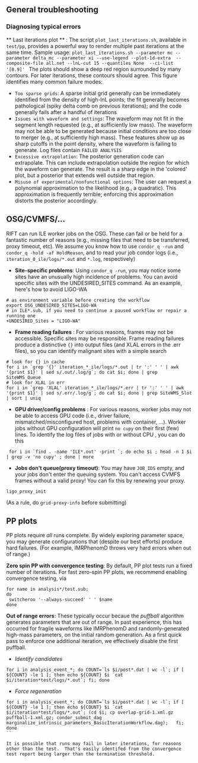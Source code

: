 

## General troubleshooting


### Diagnosing typical errors

** Last iterations plot ** : The script ``plot_last_iterations.sh``, available in ``test/pp``, provides a powerful way to render multiple past iterations at the same time.  Sample usage:
``
plot_last_iterations.sh --parameter mc --parameter delta_mc --parameter xi --use-legend --plot-1d-extra  --composite-file all.net --lnL-cut 15 --quantiles None  --ci-list  '[0.9]' 
``
The plots should show a deep red region surrounded by many contours.  For later iterations, these contours should agree.  This figure identifies many common failure modes:
  * ``Too sparse grids``: A sparse initial grid generally can be immediately identified from the density of high-lnL points; the fit generally becomes pathological (spiky delta comb on previous iterations); and the code generally fails after a handful of iterations
  * ``Issues with waveform and settings``: The waveform may not fit in the segment length requested (e.g., at sufficiently low mass).  The waveform may not be able to be generated because initial conditions are too close to merger (e.g., at sufficiently high mass).  These features show up as sharp cutoffs in the point density, where the waveform is failing to generate.  Log files contain ``FAILED ANALYSIS``
  * ``Excessive extrapolation``: The posterior generation code can extrapolate. This can include extrapolation outside the region for which the waveform can generate.  The result is a sharp edge in the 'colored' plot, but a posterior that extends well outside that region.
  * ``Misuse of experimental/nonfunctional options``: The user can request a polynomial approximation to the likelihood (e.g., a quadratic).  This approximation is frequently terrible; enforcing this approximation distorts the posterior accordingly.

## OSG/CVMFS/...

RIFT can run ILE worker jobs on the OSG.  These can fail or be held for a fantastic number of reasons (e.g., missing files that need to be transferred, proxy timeout, etc).  We assume you know how to use ``condor_q -run`` and ``condor_q -hold -af HoldReason``, and to read your job condor logs (i.e., ``iteration_0_ile/logs/*.out`` and ``*.log``, respectively)


* **Site-specific problems**: Using ``condor_q -run``, you may notice some sites have an unusually high incidence of problems.  You can avoid specific sites with the UNDESIRED_SITES command.  As an example, here's how to avoid LIGO-WA
```
# as environment variable before creating the workflow
export OSG_UNDESIRED_SITES=LIGO-WA
# in ILE*.sub, if you need to continue a paused workflow or repair a running one
+UNDESIRED_Sites = "LIGO-WA"
```

* **Frame reading failures** : For various reasons, frames may not be accessible. Specific sites may be responsible.  Frame reading failures produce a distinctive ``{}`` into output files (and XLAL errors in the .err files), so you can identify malignant sites with a simple search
```
# look for {} in cache
for i in `grep '{}' iteration_*_ile/logs/*.out | tr ':' ' ' | awk '{print $1}' | sed s/.out/.log/g`; do cat $i; done | grep SiteWMS_Queue
# look for XLAL in err
for i in `grep 'XLAL' iteration_*_ile/logs/*.err | tr ':' ' ' | awk '{print $1}' | sed s/.err/.log/g`; do cat $i; done | grep SiteWMS_Slot | sort | uniq
```

* **GPU driver/config problems** : For various reasons, worker jobs may not be able to access GPU code (i.e., driver failure, mismatched/misconfigured host, problems with container, ...).  Worker jobs without GPU configuration will print ``no cupy`` on their first (few) lines.  To identify the log files of jobs with or without CPU , you can do this

```
 for i in `find . -name 'ILE*.out' -print `; do echo $i ; head -n 1 $i | grep -v 'no cupy' ; done | more
```


* **Jobs don't queue(proxy timeout)**:  You may have ``JOB_IDS`` empty, and your jobs don't enter the queuing system.  You can't access CVMFS frames without a valid proxy!  You can fix this by renewing your proxy.  
```
ligo_proxy_init
```
(As a rule, do ``grid-proxy-info`` before submitting)


## PP plots

PP plots require *all* runs complete.  By widely exploring parameter space, you may generate configurations that (despite our best efforts) produce hard failures.  (For example, IMRPhenomD throws very hard errors when out of range.)  

**Zero spin PP with convergence testing**: By default, PP plot tests run a fixed number of iterations. For fast zero-spin PP plots, we recommend enabling convergence testing, via

```
for name in analysis*/test.sub;
do
 switcheroo '--always-succeed' ' ' $name
done
```

**Out of range errors**: These typically occur becaue the *puffball* algorithm generates parameters that are out of range.  In past experience, this has occurred for fragile waveforms like IMRPhenomD and randomly-generated high-mass parameters, on the initial random generation.  As a first quick pass to enforce one additional iteration, we effectively disable the first puffball.

  * *Identify candidates*
```
for i in analysis_event_*; do COUNT=`ls $i/post*.dat | wc -l`; if [ ${COUNT} -le 1 ]; then echo ${COUNT} $i `cat $i/iteration*test/logs/*.out`; fi; done
```
  
  * *Force regeneration*
```
for i in analysis_event_*; do COUNT=`ls $i/post*.dat | wc -l`; if [ ${COUNT} -le 1 ]; then echo ${COUNT} $i `cat $i/iteration*test/logs/*.out`; (cd $i; cp overlap-grid-1.xml.gz puffball-1.xml.gz; condor_submit_dag  marginalize_intrinsic_parameters_BasicIterationWorkflow.dag);   fi; done
``

It is possible that runs may fail in later iterations, for reasons other than the test.  That's easily identifed from the convergence test report being larger than the termination threshold.
